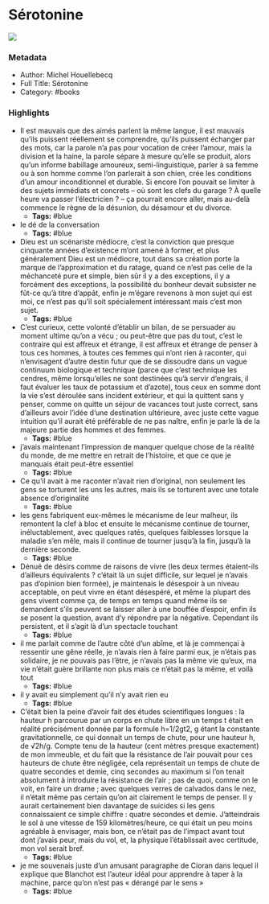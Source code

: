 # Sérotonine

![](https://is4-ssl.mzstatic.com/image/thumb/Publication124/v4/e8/66/5c/e8665ccf-2593-89b4-0c67-6eff6fcc3eaa/9782081485389.jpg/1594x2480bb.jpeg)

### Metadata

- Author: Michel Houellebecq
- Full Title: Sérotonine
- Category: #books

### Highlights

- Il est mauvais que des aimés parlent la même langue, il est mauvais qu’ils puissent réellement se comprendre, qu’ils puissent échanger par des mots, car la parole n’a pas pour vocation de créer l’amour, mais la division et la haine, la parole sépare à mesure qu’elle se produit, alors qu’un informe babillage amoureux, semi-linguistique, parler à sa femme ou à son homme comme l’on parlerait à son chien, crée les conditions d’un amour inconditionnel et durable. Si encore l’on pouvait se limiter à des sujets immédiats et concrets – où sont les clefs du garage ? À quelle heure va passer l’électricien ? – ça pourrait encore aller, mais au-delà commence le règne de la désunion, du désamour et du divorce.
    - **Tags:** #blue
- le dé de la conversation
    - **Tags:** #blue
- Dieu est un scénariste médiocre, c’est la conviction que presque cinquante années d’existence m’ont amené à former, et plus généralement Dieu est un médiocre, tout dans sa création porte la marque de l’approximation et du ratage, quand ce n’est pas celle de la méchanceté pure et simple, bien sûr il y a des exceptions, il y a forcément des exceptions, la possibilité du bonheur devait subsister ne fût-ce qu’à titre d’appât, enfin je m’égare revenons à mon sujet qui est moi, ce n’est pas qu’il soit spécialement intéressant mais c’est mon sujet.
    - **Tags:** #blue
- C’est curieux, cette volonté d’établir un bilan, de se persuader au moment ultime qu’on a vécu ; ou peut-être que pas du tout, c’est le contraire qui est affreux et étrange, il est affreux et étrange de penser à tous ces hommes, à toutes ces femmes qui n’ont rien à raconter, qui n’envisagent d’autre destin futur que de se dissoudre dans un vague continuum biologique et technique (parce que c’est technique les cendres, même lorsqu’elles ne sont destinées qu’à servir d’engrais, il faut évaluer les taux de potassium et d’azote), tous ceux en somme dont la vie s’est déroulée sans incident extérieur, et qui la quittent sans y penser, comme on quitte un séjour de vacances tout juste correct, sans d’ailleurs avoir l’idée d’une destination ultérieure, avec juste cette vague intuition qu’il aurait été préférable de ne pas naître, enfin je parle là de la majeure partie des hommes et des femmes.
    - **Tags:** #blue
- j’avais maintenant l’impression de manquer quelque chose de la réalité du monde, de me mettre en retrait de l’histoire, et que ce que je manquais était peut-être essentiel
    - **Tags:** #blue
- Ce qu’il avait à me raconter n’avait rien d’original, non seulement les gens se torturent les uns les autres, mais ils se torturent avec une totale absence d’originalité
    - **Tags:** #blue
- les gens fabriquent eux-mêmes le mécanisme de leur malheur, ils remontent la clef à bloc et ensuite le mécanisme continue de tourner, inéluctablement, avec quelques ratés, quelques faiblesses lorsque la maladie s’en mêle, mais il continue de tourner jusqu’à la fin, jusqu’à la dernière seconde.
    - **Tags:** #blue
- Dénué de désirs comme de raisons de vivre (les deux termes étaient-ils d’ailleurs équivalents ? c’était là un sujet difficile, sur lequel je n’avais pas d’opinion bien formée), je maintenais le désespoir à un niveau acceptable, on peut vivre en étant désespéré, et même la plupart des gens vivent comme ça, de temps en temps quand même ils se demandent s’ils peuvent se laisser aller à une bouffée d’espoir, enfin ils se posent la question, avant d’y répondre par la négative. Cependant ils persistent, et il s’agit là d’un spectacle touchant
    - **Tags:** #blue
- il me parlait comme de l’autre côté d’un abîme, et là je commençai à ressentir une gêne réelle, je n’avais rien à faire parmi eux, je n’étais pas solidaire, je ne pouvais pas l’être, je n’avais pas la même vie qu’eux, ma vie n’était guère brillante non plus mais ce n’était pas la même, et voilà tout
    - **Tags:** #blue
- il y avait eu simplement qu’il n’y avait rien eu
    - **Tags:** #blue
- C’était bien la peine d’avoir fait des études scientifiques longues : la hauteur h parcourue par un corps en chute libre en un temps t était en réalité précisément donnée par la formule h=1/2gt2, g étant la constante gravitationnelle, ce qui donnait un temps de chute, pour une hauteur h, de √2h/g. Compte tenu de la hauteur (cent mètres presque exactement) de mon immeuble, et du fait que la résistance de l’air pouvait pour ces hauteurs de chute être négligée, cela représentait un temps de chute de quatre secondes et demie, cinq secondes au maximum si l’on tenait absolument à introduire la résistance de l’air ; pas de quoi, comme on le voit, en faire un drame ; avec quelques verres de calvados dans le nez, il n’était même pas certain qu’on ait clairement le temps de penser. Il y aurait certainement bien davantage de suicides si les gens connaissaient ce simple chiffre : quatre secondes et demie. J’atteindrais le sol à une vitesse de 159 kilomètres/heure, ce qui était un peu moins agréable à envisager, mais bon, ce n’était pas de l’impact avant tout dont j’avais peur, mais du vol, et, la physique l’établissait avec certitude, mon vol serait bref.
    - **Tags:** #blue
- je me souvenais juste d’un amusant paragraphe de Cioran dans lequel il explique que Blanchot est l’auteur idéal pour apprendre à taper à la machine, parce qu’on n’est pas « dérangé par le sens »
    - **Tags:** #blue
